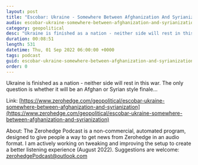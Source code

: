 ```yaml
---
layout: post
title: "Escobar: Ukraine - Somewhere Between Afghanization And Syrianization"
audio: escobar-ukraine-somewhere-between-afghanization-and-syrianization-0
category: geopolitical
desc: "Ukraine is finished as a nation - neither side will rest in this war. The only question is whether it will be an Afghan or Syrian style finale..."
duration: 00:08:51
length: 531
datetime: Thu, 01 Sep 2022 06:00:00 +0000
tags: podcast
guid: escobar-ukraine-somewhere-between-afghanization-and-syrianization-0
order: 0
---
```

Ukraine is finished as a nation - neither side will rest in this war. The only question is whether it will be an Afghan or Syrian style finale...

Link: [https://www.zerohedge.com/geopolitical/escobar-ukraine-somewhere-between-afghanization-and-syrianization](https://www.zerohedge.com/geopolitical/escobar-ukraine-somewhere-between-afghanization-and-syrianization)

About: The Zerohedge Podcast is a non-commercial, automated program, designed to give people a way to get news from Zerohedge in an audio format.  I am actively working on tweaking and improving the setup to create a better listening experience (August 2022).  Suggestions are welcome: [zerohedgePodcast@outlook.com](mailto:zerohedgePodcast@outlook.com)